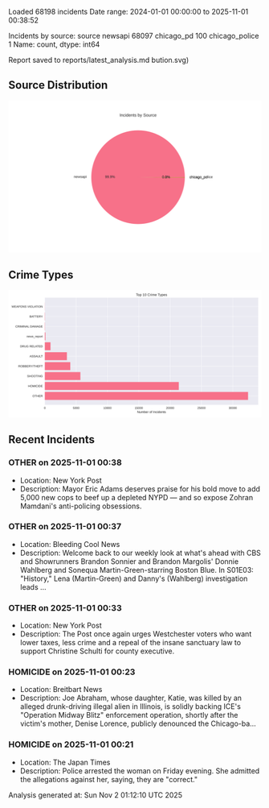 
Loaded 68198 incidents
Date range: 2024-01-01 00:00:00 to 2025-11-01 00:38:52

Incidents by source:
source
newsapi           68097
chicago_pd          100
chicago_police        1
Name: count, dtype: int64

Report saved to reports/latest_analysis.md
bution.svg)

## Source Distribution
![Source Distribution](images/source_distribution.svg)

## Crime Types
![Crime Types](images/crime_types.svg)

## Recent Incidents

### OTHER on 2025-11-01 00:38
- Location: New York Post
- Description: Mayor Eric Adams deserves praise for his bold move to add 5,000 new cops to beef up a depleted NYPD — and so expose Zohran Mamdani's anti-policing obsessions.


### OTHER on 2025-11-01 00:37
- Location: Bleeding Cool News
- Description: Welcome back to our weekly look at what's ahead with CBS and Showrunners Brandon Sonnier and Brandon Margolis' Donnie Wahlberg and Sonequa Martin-Green-starring Boston Blue. In S01E03: "History," Lena (Martin-Green) and Danny's (Wahlberg) investigation leads …


### OTHER on 2025-11-01 00:33
- Location: New York Post
- Description: The Post once again urges Westchester voters who want lower taxes, less crime and a repeal of the insane sanctuary law to support Christine Schulti for county executive.


### HOMICIDE on 2025-11-01 00:23
- Location: Breitbart News
- Description: Joe Abraham, whose daughter, Katie, was killed by an alleged drunk-driving illegal alien in Illinois, is solidly backing ICE's "Operation Midway Blitz" enforcement operation, shortly after the victim's mother, Denise Lorence, publicly denounced the Chicago-ba…


### HOMICIDE on 2025-11-01 00:21
- Location: The Japan Times
- Description: Police arrested the woman on Friday evening. She admitted the allegations against her, saying, they are "correct."

Analysis generated at: Sun Nov  2 01:12:10 UTC 2025
